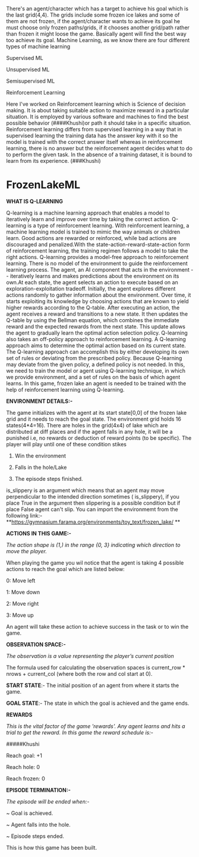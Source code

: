 There's an agent/character which has a target to achieve his goal which is the last grid(4,4). The grids include some frozen ice lakes and some of them are not frozen, 
if the agent/character wants to achieve its goal he must choose only frozen paths/grids, if it chooses another grid/path rather than frozen it might loose the game.
Basically agent will find the best way too achieve its goal.
Machine Learning, as we know there are four different types of machine learning


Supervised ML

Unsupervised ML

Semisupervised ML

Reinforcement Learning

Here I've worked on Reinforcement learning which is Science of decision making. It is about taking suitable action to maximize reward in a particular situation. 
It is employed by various software and machines to find the best possible behavior (####Khushi)or path it should take in a specific situation. 
Reinforcement learning differs from supervised learning in a way that in supervised learning the training data has the answer key with it so the model is trained with the correct answer itself whereas in reinforcement learning, there is no answer but the reinforcement agent decides what to do to perform the given task. 
In the absence of a training dataset, it is bound to learn from its experience. (###Khushi)


# FrozenLakeML

**WHAT IS Q-LEARNING**

Q-learning is a machine learning approach that enables a model to iteratively learn and improve over time by taking the correct action. Q-learning is a type of reinforcement learning. With reinforcement learning, a machine learning model is trained to mimic the way animals or children learn. Good actions are rewarded or reinforced, while bad actions are discouraged and penalized.With the state-action-reward-state-action form of reinforcement learning, the training regimen follows a model to take the right actions. Q-learning provides a model-free approach to reinforcement learning. There is no model of the environment to guide the reinforcement learning process. The agent, an AI component that acts in the environment -- iteratively learns and makes predictions about the environment on its own.At each state, the agent selects an action to execute based on an exploration-exploitation tradeoff. Initially, the agent explores different actions randomly to gather information about the environment. Over time, it starts exploiting its knowledge by choosing actions that are known to yield higher rewards according to the Q-table. After executing an action, the agent receives a reward and transitions to a new state. It then updates the Q-table by using the Bellman equation, which combines the immediate reward and the expected rewards from the next state. This update allows the agent to gradually learn the optimal action selection policy. Q-learning also takes an off-policy approach to reinforcement learning. A Q-learning approach aims to determine the optimal action based on its current state. The Q-learning approach can accomplish this by either developing its own set of rules or deviating from the prescribed policy. Because Q-learning may deviate from the given policy, a defined policy is not needed.
In this, we need to train the model or agent using Q-learning technique, in which we provide environment, and a set of rules on the basis of which agent learns. In this game, frozen lake an agent is needed to be trained with the help of reinforcement learning using Q-learning.

**ENVIRONMENT DETAILS:-**

The game initializes with the agent at its start state[0,0] of the frozen lake grid and it needs to reach the goal state. The environment grid holds 16 states(4*4=16). There are holes in the grid(4x4) of lake which are distributed at diff places and if the agent falls in any hole, it will be a punished i.e, no rewards or deduction of reward points (to be specific). The player will play until one of these condition stikes

1) Win the environment
  
2) Falls in the hole/Lake

3) The episode steps finished.

is_slippery is an argument which means that an agent may move perpendicular to the intended direction sometimes ( is_slippery), if you place True in the argument then slippering is a possible condition but if place False agent can't slip. You can import the environmemt from the following link:-**https://gymnasium.farama.org/environments/toy_text/frozen_lake/ **

**ACTIONS IN THIS GAME:-**

_The action shape is (1,) in the range {0, 3} indicating which direction to move the player._

When playing the game you wil notice that the agent is taking 4 possible actions to reach the goal which are listed below:

0: Move left

1: Move down

2: Move right

3: Move up

An agent will take these action to achieve success in the task or to win the game.

**OBSERVATION SPACE:-**

_The observation is a value representing the player’s current position_

The formula used for calculating the observation spaces is current_row * nrows + current_col (where both the row and col start at 0).

**START STATE**:- The initial position of an agent from where it starts the game.

**GOAL STATE**:- The state in which the goal is achieved and the game ends.

**REWARDS**

_This is the vital factor of the game 'rewards'. Any agent learns and hits a trial to get the reward. In this game the reward schedule is:-_

#####Khushi

Reach goal: +1

Reach hole: 0

Reach frozen: 0

**EPISODE TERMINATION:-**

_The episode will be ended when:-_

~ Goal is achieved.

~ Agent falls into the hole.

~ Episode steps ended.

This is how this game has been built.
